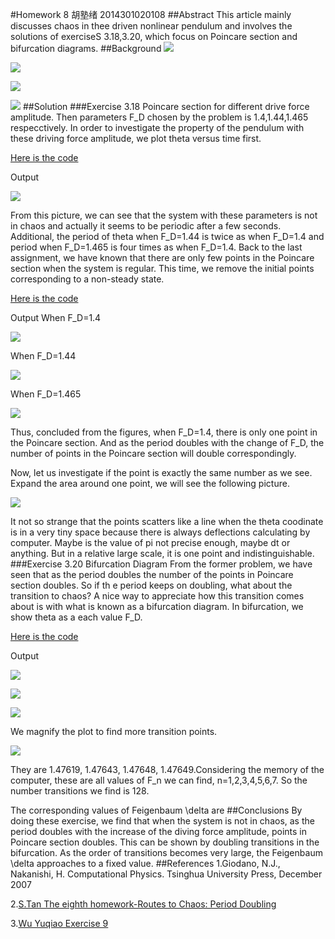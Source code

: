 #Homework 8 胡塾绪 2014301020108
##Abstract
This article mainly discusses chaos in thee driven nonlinear pendulum and involves the solutions of exerciseS 3.18,3.20, which focus on Poincare section and bifurcation diagrams.
##Background
[![](https://github.com/earthhero2016/compuational_physics_N2014301020108/blob/master/Ex-8/20140708131201_7154.gif)](https://github.com/earthhero2016/compuational_physics_N2014301020108/blob/master/Ex-8/pendulum.py)

![](https://github.com/earthhero2016/compuational_physics_N2014301020108/blob/master/Ex-8/XXXXX1.png)

![](https://github.com/earthhero2016/compuational_physics_N2014301020108/blob/master/Ex-8/2016-11-12_233208.png)

![](https://github.com/earthhero2016/compuational_physics_N2014301020108/blob/master/Ex-8/3.12.png)
##Solution
###Exercise 3.18 Poincare section for different drive force amplitude.
Then parameters F_D chosen by the problem is 1.4,1.44,1.465 respecctively. In order to investigate the property of the pendulum with these driving force amplitude, we plot theta versus time first.

[Here is the code](https://github.com/earthhero2016/compuational_physics_N2014301020108/blob/master/Ex-8/theta.py)

Output

![](https://github.com/earthhero2016/compuational_physics_N2014301020108/blob/master/Ex-8/figure_1.png)

From this picture, we can see that the system with these parameters is not in chaos and actually it seems to be periodic after a few seconds. Additional, the period of theta when F_D=1.44 is twice as when F_D=1.4 and period when F_D=1.465 is four times as when F_D=1.4. Back to the last assignment, we have known that there are only few points in the Poincare section when the system is regular. This time, we remove the initial points corresponding to a non-steady state.

[Here is the code](https://github.com/earthhero2016/compuational_physics_N2014301020108/blob/master/Ex-8/3.12.py)

Output
When F_D=1.4

![](https://github.com/earthhero2016/compuational_physics_N2014301020108/blob/master/Ex-8/3.18%20FD%3D1.4.png)

When F_D=1.44

![](https://github.com/earthhero2016/compuational_physics_N2014301020108/blob/master/Ex-8/3.18%20FD%3D1.44.png)

When F_D=1.465

![](https://github.com/earthhero2016/compuational_physics_N2014301020108/blob/master/Ex-8/3.18%20FD%3D1.465.png)

Thus, concluded from the figures, when F_D=1.4, there is only one point in the Poincare section. And as the period doubles with the change of F_D, the number of points in the Poincare section will double correspondingly.

Now, let us investigate if the point is exactly the same number as we see.
Expand the area around one point, we will see the following picture.

![](https://github.com/earthhero2016/compuational_physics_N2014301020108/blob/master/Ex-8/3.18%20e.png)

It not so strange that the points scatters like a line when the theta coodinate is in a very tiny space because there is always  deflections calculating by computer. Maybe is the value of pi not precise enough, maybe dt or anything. But in a relative large scale, it is one point and indistinguishable.
###Exercise 3.20 Bifurcation Diagram
From the former problem, we have seen that as the period doubles the number of the points in Poincare section doubles. So if th e period keeps on doubling, what about the transition to chaos? A nice way to appreciate how this transition comes about is with what is known as a bifurcation diagram. In bifurcation, we show theta as a each value F_D.

[Here is the code](https://github.com/earthhero2016/compuational_physics_N2014301020108/blob/master/Ex-8/3.201.py)

Output

![](https://github.com/earthhero2016/compuational_physics_N2014301020108/blob/master/Ex-8/figure_3.png)

![](https://github.com/earthhero2016/compuational_physics_N2014301020108/blob/master/Ex-8/4%20%201.459%201.476.png)

![](https://github.com/earthhero2016/compuational_physics_N2014301020108/blob/master/Ex-8/1112.png)

We magnify the plot to find more transition points. 

![](https://github.com/earthhero2016/compuational_physics_N2014301020108/blob/master/Ex-8/3.212.png)

They are 1.47619, 1.47643, 1.47648, 1.47649.Considering the memory of the computer, these are all values of F_n we can find, n=1,2,3,4,5,6,7. So the number transitions we find is 128.

The corresponding values of Feigenbaum \delta are 
##Conclusions
By doing these exercise, we find that when the system is not in chaos, as the period doubles with the increase of the diving force amplitude, points in Poincare section doubles. This can be shown by doubling transitions in the bifurcation. As the order  of transitions becomes very large, the Feigenbaum \delta approaches to a fixed value.
##References
1.Giodano, N.J., Nakanishi, H. Computational Physics. Tsinghua University Press, December 2007

2.[S.Tan The eighth homework-Routes to Chaos: Period Doubling](http://www.jianshu.com/p/b141af43e303)

3.[Wu Yuqiao Exercise 9](https://github.com/wuyuqiao/computationalphysics_N2013301020142/blob/master/Chapter3---2/Exercise%209.md)
